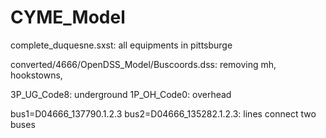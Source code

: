 # CYME_Model

complete_duquesne.sxst: all equipments in pittsburge

converted/4666/OpenDSS_Model/Buscoords.dss: removing mh, hookstowns, 

3P_UG_Code8: underground 1P_OH_Code0: overhead

bus1=D04666_137790.1.2.3 bus2=D04666_135282.1.2.3: lines connect two buses
